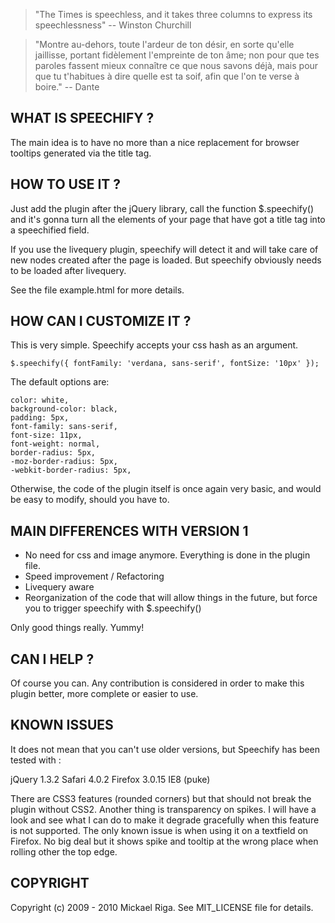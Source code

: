 > "The Times is speechless, and it takes three columns to express its speechlessness" -- Winston Churchill

> "Montre au-dehors, toute l'ardeur de ton désir, en sorte 
> qu'elle jaillisse, portant fidèlement l'empreinte de ton âme; non pour que tes paroles 
> fassent mieux connaître ce que nous savons déjà, mais pour que tu t'habitues à dire 
> quelle est ta soif, afin que l'on te verse à boire." -- Dante

WHAT IS SPEECHIFY ?
-------------------

The main idea is to have no more than a nice replacement for browser tooltips generated via the title tag.

HOW TO USE IT ?
---------------

Just add the plugin after the jQuery library, call the function $.speechify() and it's gonna turn all the elements of your page that have got a title tag into a speechified field.

If you use the livequery plugin, speechify will detect it and will take care of new nodes created after the page is loaded. But speechify obviously needs to be loaded after livequery.

See the file example.html for more details.

HOW CAN I CUSTOMIZE IT ?
------------------------

This is very simple. Speechify accepts your css hash as an argument.

 	$.speechify({ fontFamily: 'verdana, sans-serif', fontSize: '10px' });

The default options are:

	color: white, 
	background-color: black, 
	padding: 5px, 
	font-family: sans-serif, 
	font-size: 11px, 
	font-weight: normal,
	border-radius: 5px, 
	-moz-border-radius: 5px, 
	-webkit-border-radius: 5px,

Otherwise, the code of the plugin itself is once again very basic, and would be easy to modify, should you have to.

MAIN DIFFERENCES WITH VERSION 1
-------------------------------

- No need for css and image anymore. Everything is done in the plugin file.
- Speed improvement / Refactoring
- Livequery aware
- Reorganization of the code that will allow things in the future, but force you to trigger speechify with $.speechify()

Only good things really. Yummy!

CAN I HELP ?
------------

Of course you can. Any contribution is considered in order to make this plugin better, more complete or easier to use.

KNOWN ISSUES
------------

It does not mean that you can't use older versions, but Speechify has been tested with :

jQuery 1.3.2
Safari 4.0.2
Firefox 3.0.15
IE8 (puke)

There are CSS3 features (rounded corners) but that should not break the plugin without CSS2.
Another thing is transparency on spikes. I will have a look and see what I can do to make it degrade gracefully when this feature is not supported.
The only known issue is when using it on a textfield on Firefox. No big deal but it shows spike and tooltip at the wrong place when rolling other the top edge. 

COPYRIGHT
---------

Copyright (c) 2009 - 2010 Mickael Riga. See MIT_LICENSE file for details.